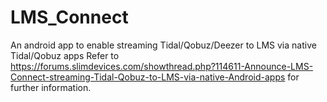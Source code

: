 # LMS_Connect
An android app to enable streaming Tidal/Qobuz/Deezer to LMS via native Tidal/Qobuz apps
Refer to https://forums.slimdevices.com/showthread.php?114611-Announce-LMS-Connect-streaming-Tidal-Qobuz-to-LMS-via-native-Android-apps for further information.
